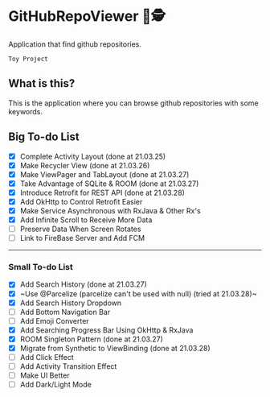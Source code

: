 # GitHubRepoViewer 📑🕵️
Application that find github repositories. ‍️ 

` Toy Project `

## What is this?
This is the application where you can browse github repositories with some keywords.

## Big To-do List 
- [X] Complete Activity Layout (done at 21.03.25)
- [X] Make Recycler View (done at 21.03.26)
- [X] Make ViewPager and TabLayout (done at 21.03.27)
- [X] Take Advantage of SQLite & ROOM (done at 21.03.27)
- [X] Introduce Retrofit for REST API (done at 21.03.28)
- [X] Add OkHttp to Control Retrofit Easier
- [X] Make Service Asynchronous with RxJava & Other Rx's
- [X] Add Infinite Scroll to Receive More Data
- [ ] Preserve Data When Screen Rotates
- [ ] Link to FireBase Server and Add FCM

----------------
### Small To-do List 
- [X] Add Search History (done at 21.03.27)
- [X] ~Use @Parcelize (parcelize can't be used with null) (tried at 21.03.28)~
- [X] Add Search History Dropdown
- [ ] Add Bottom Navigation Bar
- [ ] Add Emoji Converter
- [X] Add Searching Progress Bar Using OkHttp & RxJava
- [X] ROOM Singleton Pattern (done at 21.03.27)
- [X] Migrate from Synthetic to ViewBinding (done at 21.03.28)
- [ ] Add Click Effect
- [ ] Add Activity Transition Effect
- [ ] Make UI Better
- [ ] Add Dark/Light Mode
